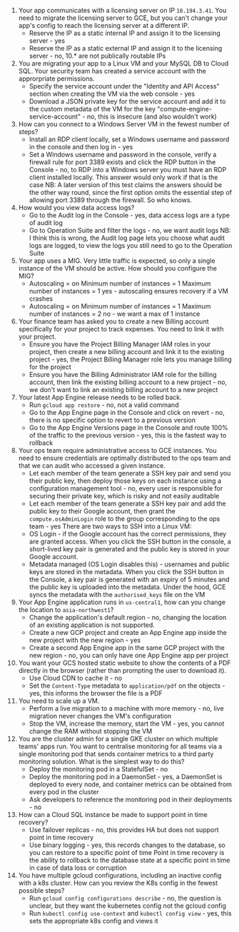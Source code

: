 1. Your app communicates with a licensing server on IP `10.194.3.41`. You need to migrate the licensing server to GCE, but you can't change your app's config to reach the licensing server at a different IP.
    * Reserve the IP as a static internal IP and assign it to the licensing server - yes
    * Reserve the IP as a static external IP and assign it to the licensing server - no, 10.* are not publically routable IPs
1. You are migrating your app to a Linux VM and your MySQL DB to Cloud SQL. Your security team has created a service account with the approrpriate permissions.
    * Specify the service account under the "Identity and API Access" section when creating the VM via the web console - yes
    * Download a JSON private key for the service account and add it to the custom metadata of the VM for the key "compute-engine-service-account" - no, this is insecure (and also wouldn't work)
1. How can you connect to a Windows Server VM in the fewest number of steps?
    * Install an RDP client locally, set a Windows username and password in the console and then log in - yes
    * Set a Windows username and password in the console, verify a firewall rule for port 3389 exists and click the RDP button in the Console - no, to RDP into a Windows server you must have an RDP client installed locally. This answer would only work if that is the case
NB: A later version of this test claims the answers should be the other way round, since the first option omits the essential step of allowing port 3389 through the firewall. So who knows.
1. How would you view data access logs?
    * Go to the Audit log in the Console - yes, data access logs are a type of audit log
    * Go to Operation Suite and filter the logs - no, we want audit logs
NB: I think this is wrong, the Audit log page lets you choose what audit logs are logged, to view the logs you still need to go to the Operation Suite
1. Your app uses a MIG. Very little traffic is expected, so only a single instance of the VM should be active. How should you configure the MIG?
    * Autoscaling = on
      Minimum number of instances = 1
      Maximum number of instances = 1
      yes - autoscaling ensures recovery if a VM crashes
    * Autoscaling = on
      Minimum number of instances = 1
      Maximum number of instances = 2
      no - we want a max of 1 instance
1. Your finance team has asked you to create a new Billing account specifically for your project to track expenses. You need to link it with your project.
    * Ensure you have the Project Billing Manager IAM roles in your project, then create a new billing account and link it to the existing project - yes, the Project Billing Manager role lets you manage billing for the project
    * Ensure you have the Billing Administrator IAM role for the billing account, then link the existing billing account to a new project - no, we don't want to link an existing billing account to a new project
1. Your latest App Engine release needs to be rolled back.
    * Run `gcloud app restore` - no, not a valid command
    * Go to the App Engine page in the Console and click on revert - no, there is no specific option to revert to a previous version
    * Go to the App Engine Versions page in the Console and route 100% of the traffic to the previous version - yes, this is the fastest way to rollback
1. Your ops team require administrative access to GCE instances. You need to ensure credentials are optimally distributed to the ops team and that we can audit who accessed a given instance.
    * Let each member of the team generate a SSH key pair and send you their public key, then deploy those keys on each instance using a configuration management tool - no, every user is responsible for securing their private key, which is risky and not easily auditable
    * Let each member of the team generate a SSH key pair and add the public key to their Google account, then grant the `compute.osAdminLogin` role to the group corresponding to the ops team - yes
There are two ways to SSH into a Linux VM:
    * OS Login - if the Google account has the correct permissions, they are granted access. When you click the SSH button in the console, a short-lived key pair is generated and the public key is stored in your Google account.
    * Metadata managed (OS Login disables this) - usernames and public keys are stored in the metadata. When you click the SSH button in the Console, a key pair is generated with an expiry of 5 minutes and the public key is uploaded into the metadata. Under the hood, GCE syncs the metadata with the `authorised_keys` file on the VM
1. Your App Engine application runs in `us-central1`, how can you change the location to `asia-northwest1`?
    * Change the application's default region - no, changing the location of an existing application is not supported.
    * Create a new GCP project and create an App Engine app inside the new project with the new region - yes
    * Create a second App Engine app in the same GCP project with the new region - no, you can only have one App Engine app per project
1. You want your GCS hosted static website to show the contents of a PDF directly in the browser (rather than prompting the user to download it).
    * Use Cloud CDN to cache it - no
    * Set the `Content-Type` metadata to `application/pdf` on the objects - yes, this informs the browser the file is a PDF
1. You need to scale up a VM.
    * Perform a live migration to a machine with more memory - no, live migration never changes the VM's configuration
    * Stop the VM, increase the memory, start the VM - yes, you cannot change the RAM without stopping the VM
1. You are the cluster admin for a single GKE cluster on which multiple teams' apps run. You want to centralise monitoring for all teams via a single monitoring pod that sends container metrics to a third party monitoring solution. What is the simplest way to do this?
    * Deploy the monitoring pod in a StatefulSet - no
    * Deploy the monitoring pod in a DaemonSet - yes, a DaemonSet is deployed to every node, and container metrics can be obtained from every pod in the cluster
    * Ask developers to reference the monitoring pod in their deployments - no
1. How can a Cloud SQL instance be made to support point in time recovery?
    * Use failover replicas - no, this provides HA but does not support point in time recovery
    * Use binary logging - yes, this records changes to the database, so you can restore to a specific point of time
Point in time recovery is the ability to rollback to the database state at a specific point in time in case of data loss or corruption
1. You have multiple gcloud configurations, including an inactive config with a k8s cluster. How can you review the K8s config in the fewest possible steps?
    * Run `gcloud config configurations describe` - no, the question is unclear, but they want the kubernetes config not the gcloud config
    * Run `kubectl config use-context` and `kubectl config view` - yes, this sets the appropriate k8s config and views it
